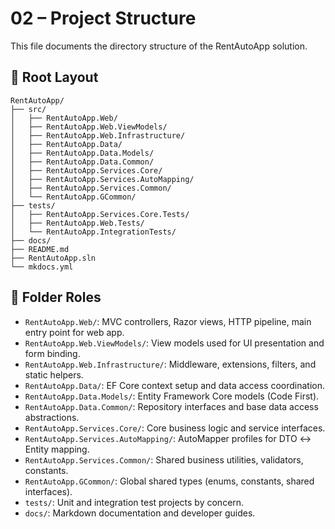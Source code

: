 # 02 – Project Structure

This file documents the directory structure of the RentAutoApp solution.

## 🔷 Root Layout

```
RentAutoApp/
├── src/
│   ├── RentAutoApp.Web/ 
│   ├── RentAutoApp.Web.ViewModels/
│   ├── RentAutoApp.Web.Infrastructure/
│   ├── RentAutoApp.Data/
│   ├── RentAutoApp.Data.Models/
│   ├── RentAutoApp.Data.Common/
│   ├── RentAutoApp.Services.Core/
│   ├── RentAutoApp.Services.AutoMapping/
│   ├── RentAutoApp.Services.Common/
│   └── RentAutoApp.GCommon/
├── tests/
│   ├── RentAutoApp.Services.Core.Tests/
│   ├── RentAutoApp.Web.Tests/
│   └── RentAutoApp.IntegrationTests/
├── docs/
├── README.md
├── RentAutoApp.sln
└── mkdocs.yml
```

## 🔹 Folder Roles

- `RentAutoApp.Web/`: MVC controllers, Razor views, HTTP pipeline, main entry point for web app.
- `RentAutoApp.Web.ViewModels/`: View models used for UI presentation and form binding.
- `RentAutoApp.Web.Infrastructure/`: Middleware, extensions, filters, and static helpers.
- `RentAutoApp.Data/`: EF Core context setup and data access coordination.
- `RentAutoApp.Data.Models/`: Entity Framework Core models (Code First).
- `RentAutoApp.Data.Common/`: Repository interfaces and base data access abstractions.
- `RentAutoApp.Services.Core/`: Core business logic and service interfaces.
- `RentAutoApp.Services.AutoMapping/`: AutoMapper profiles for DTO ↔ Entity mapping.
- `RentAutoApp.Services.Common/`: Shared business utilities, validators, constants.
- `RentAutoApp.GCommon/`: Global shared types (enums, constants, shared interfaces).
- `tests/`: Unit and integration test projects by concern.
- `docs/`: Markdown documentation and developer guides.
